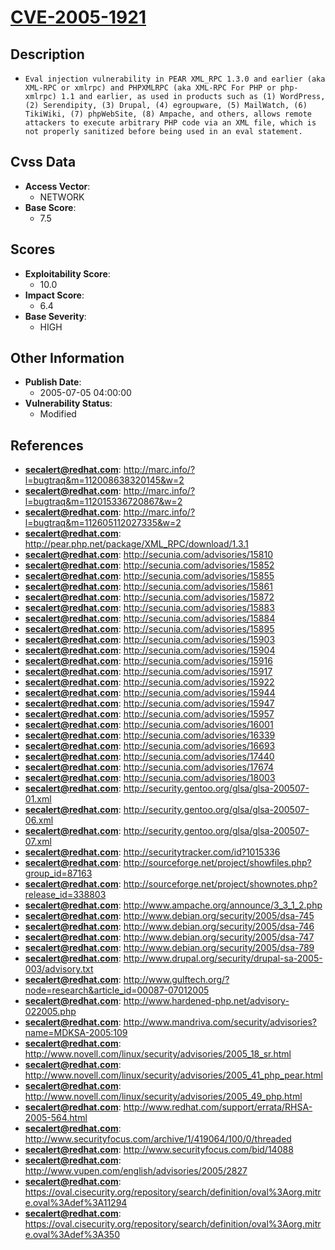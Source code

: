 
# [CVE-2005-1921](https://cve.mitre.org/cgi-bin/cvename.cgi?name=CVE-2005-1921)

## Description

- `Eval injection vulnerability in PEAR XML_RPC 1.3.0 and earlier (aka XML-RPC or xmlrpc) and PHPXMLRPC (aka XML-RPC For PHP or php-xmlrpc) 1.1 and earlier, as used in products such as (1) WordPress, (2) Serendipity, (3) Drupal, (4) egroupware, (5) MailWatch, (6) TikiWiki, (7) phpWebSite, (8) Ampache, and others, allows remote attackers to execute arbitrary PHP code via an XML file, which is not properly sanitized before being used in an eval statement.`

## Cvss Data

- **Access Vector**:
  - NETWORK
- **Base Score**:
  - 7.5

## Scores

- **Exploitability Score**:
  - 10.0
- **Impact Score**:
  - 6.4
- **Base Severity**:
  - HIGH

## Other Information

- **Publish Date**:
  - 2005-07-05 04:00:00
- **Vulnerability Status**:
  - Modified

## References

- **secalert@redhat.com**: http://marc.info/?l=bugtraq&m=112008638320145&w=2
- **secalert@redhat.com**: http://marc.info/?l=bugtraq&m=112015336720867&w=2
- **secalert@redhat.com**: http://marc.info/?l=bugtraq&m=112605112027335&w=2
- **secalert@redhat.com**: http://pear.php.net/package/XML_RPC/download/1.3.1
- **secalert@redhat.com**: http://secunia.com/advisories/15810
- **secalert@redhat.com**: http://secunia.com/advisories/15852
- **secalert@redhat.com**: http://secunia.com/advisories/15855
- **secalert@redhat.com**: http://secunia.com/advisories/15861
- **secalert@redhat.com**: http://secunia.com/advisories/15872
- **secalert@redhat.com**: http://secunia.com/advisories/15883
- **secalert@redhat.com**: http://secunia.com/advisories/15884
- **secalert@redhat.com**: http://secunia.com/advisories/15895
- **secalert@redhat.com**: http://secunia.com/advisories/15903
- **secalert@redhat.com**: http://secunia.com/advisories/15904
- **secalert@redhat.com**: http://secunia.com/advisories/15916
- **secalert@redhat.com**: http://secunia.com/advisories/15917
- **secalert@redhat.com**: http://secunia.com/advisories/15922
- **secalert@redhat.com**: http://secunia.com/advisories/15944
- **secalert@redhat.com**: http://secunia.com/advisories/15947
- **secalert@redhat.com**: http://secunia.com/advisories/15957
- **secalert@redhat.com**: http://secunia.com/advisories/16001
- **secalert@redhat.com**: http://secunia.com/advisories/16339
- **secalert@redhat.com**: http://secunia.com/advisories/16693
- **secalert@redhat.com**: http://secunia.com/advisories/17440
- **secalert@redhat.com**: http://secunia.com/advisories/17674
- **secalert@redhat.com**: http://secunia.com/advisories/18003
- **secalert@redhat.com**: http://security.gentoo.org/glsa/glsa-200507-01.xml
- **secalert@redhat.com**: http://security.gentoo.org/glsa/glsa-200507-06.xml
- **secalert@redhat.com**: http://security.gentoo.org/glsa/glsa-200507-07.xml
- **secalert@redhat.com**: http://securitytracker.com/id?1015336
- **secalert@redhat.com**: http://sourceforge.net/project/showfiles.php?group_id=87163
- **secalert@redhat.com**: http://sourceforge.net/project/shownotes.php?release_id=338803
- **secalert@redhat.com**: http://www.ampache.org/announce/3_3_1_2.php
- **secalert@redhat.com**: http://www.debian.org/security/2005/dsa-745
- **secalert@redhat.com**: http://www.debian.org/security/2005/dsa-746
- **secalert@redhat.com**: http://www.debian.org/security/2005/dsa-747
- **secalert@redhat.com**: http://www.debian.org/security/2005/dsa-789
- **secalert@redhat.com**: http://www.drupal.org/security/drupal-sa-2005-003/advisory.txt
- **secalert@redhat.com**: http://www.gulftech.org/?node=research&article_id=00087-07012005
- **secalert@redhat.com**: http://www.hardened-php.net/advisory-022005.php
- **secalert@redhat.com**: http://www.mandriva.com/security/advisories?name=MDKSA-2005:109
- **secalert@redhat.com**: http://www.novell.com/linux/security/advisories/2005_18_sr.html
- **secalert@redhat.com**: http://www.novell.com/linux/security/advisories/2005_41_php_pear.html
- **secalert@redhat.com**: http://www.novell.com/linux/security/advisories/2005_49_php.html
- **secalert@redhat.com**: http://www.redhat.com/support/errata/RHSA-2005-564.html
- **secalert@redhat.com**: http://www.securityfocus.com/archive/1/419064/100/0/threaded
- **secalert@redhat.com**: http://www.securityfocus.com/bid/14088
- **secalert@redhat.com**: http://www.vupen.com/english/advisories/2005/2827
- **secalert@redhat.com**: https://oval.cisecurity.org/repository/search/definition/oval%3Aorg.mitre.oval%3Adef%3A11294
- **secalert@redhat.com**: https://oval.cisecurity.org/repository/search/definition/oval%3Aorg.mitre.oval%3Adef%3A350
